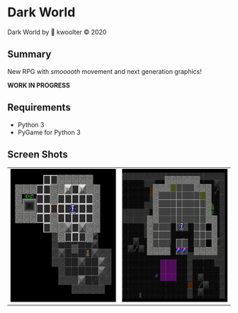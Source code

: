 # Dark World
Dark World by :monkey: kwoolter  :copyright: 2020

## Summary
New RPG with *smooooth* movement and next generation graphics!

**WORK IN PROGRESS**

## Requirements
- Python 3
- PyGame for Python 3

## Screen Shots
<table>
<tr>
<td>
<img height=300 width=370 src="https://github.com/kwoolter/DarkWorld/blob/master/darkworld/view/resources/screenshots/Capture1.JPG" alt="game1">
</td>
<td>
<img height=300 width=370 src="https://github.com/kwoolter/DarkWorld/blob/master/darkworld/view/resources/screenshots/Capture2.JPG" alt="game2">
</td>
</tr>
</table>
